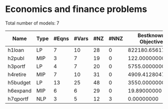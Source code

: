 #  Economics and finance problems


Total number of models:   7

| Name     | Type | #Eqns | #Vars | #NZ | #NNZ | Bestknown Objective |
|----------|------|-------|-------|-----|------|---------------------|
| h1loan   | LP   | 7     | 10    | 28  | 0    | 822180.65617668     |
| h2publ   | MIP  | 3     | 7     | 19  | 0    | 122.00000000        |
| h3portf  | LP   | 4     | 7     | 20  | 0    | 5755.00000000       |
| h4retire | MIP  | 7     | 10    | 31  | 0    | 4909.41280478       |
| h5budget | LP   | 13    | 25    | 48  | 0    | 3550.00000000       |
| h6expand | MIP  | 6     | 6     | 29  | 0    | 19.89000000         |
| h7qportf | NLP  | 3     | 5     | 12  | 3    | 0.00000000          |